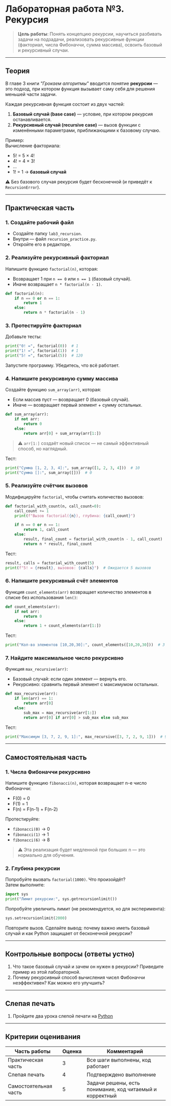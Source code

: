 # **Лабораторная работа №3. Рекурсия**

> **Цель работы**: Понять концепцию рекурсии, научиться разбивать задачи на подзадачи, реализовать рекурсивные функции (факториал, числа Фибоначчи, сумма массива), освоить базовый и рекурсивный случаи.

---

## **Теория**

В главе 3 книги *"Грокаем алгоритмы"* вводится понятие **рекурсии** — это подход, при котором функция вызывает саму себя для решения меньшей части задачи.

Каждая рекурсивная функция состоит из двух частей:
1. **Базовый случай (base case)** — условие, при котором рекурсия останавливается.
2. **Рекурсивный случай (recursive case)** — вызов функции с изменёнными параметрами, приближающими к базовому случаю.

Пример:  
Вычисление факториала:
- 5! = 5 × 4!
- 4! = 4 × 3!
- ...
- 1! = 1 → **базовый случай**

⚠️ Без базового случая рекурсия будет бесконечной (и приведёт к `RecursionError`).

---

## **Практическая часть**

### 1. Создайте рабочий файл
- Создайте папку `lab3_recursion`.
- Внутри — файл `recursion_practice.py`.
- Откройте его в редакторе.

### 2. Реализуйте рекурсивный факториал
Напишите функцию `factorial(n)`, которая:
- Возвращает 1 при `n == 0` или `n == 1` (базовый случай).
- Иначе возвращает `n * factorial(n - 1)`.

```python
def factorial(n):
    if n == 0 or n == 1:
        return 1
    else:
        return n * factorial(n - 1)
```

### 3. Протестируйте факториал
Добавьте тесты:

```python
print("0! =", factorial(0))  # 1
print("1! =", factorial(1))  # 1
print("5! =", factorial(5))  # 120
```

Запустите программу. Убедитесь, что всё работает.

### 4. Напишите рекурсивную сумму массива
Создайте функцию `sum_array(arr)`, которая:
- Если массив пуст — возвращает 0 (базовый случай).
- Иначе — возвращает первый элемент + сумму остальных.

```python
def sum_array(arr):
    if not arr:
        return 0
    else:
        return arr[0] + sum_array(arr[1:])
```

> ⚠️ `arr[1:]` создаёт новый список — не самый эффективный способ, но наглядный.

Тест:

```python
print("Сумма [1, 2, 3, 4]:", sum_array([1, 2, 3, 4]))  # 10
print("Сумма []:", sum_array([]))  # 0
```

### 5. Реализуйте счётчик вызовов
Модифицируйте `factorial`, чтобы считать количество вызовов:

```python
def factorial_with_count(n, call_count=0):
    call_count += 1
    print(f"Вызов factorial({n}), глубина: {call_count}")

    if n == 0 or n == 1:
        return 1, call_count
    else:
        result, final_count = factorial_with_count(n - 1, call_count)
        return n * result, final_count
```

Тест:

```python
result, calls = factorial_with_count(5)
print(f"5! = {result}, вызовов: {calls}")  # Ожидается 5 вызовов
```

### 6. Напишите рекурсивный счёт элементов
Функция `count_elements(arr)` возвращает количество элементов в списке без использования `len()`:

```python
def count_elements(arr):
    if not arr:
        return 0
    else:
        return 1 + count_elements(arr[1:])
```

Тест:

```python
print("Кол-во элементов [10,20,30]:", count_elements([10,20,30]))  # 3
```

### 7. Найдите максимальное число рекурсивно
Функция `max_recursive(arr)`:
- Базовый случай: если один элемент — вернуть его.
- Рекурсивно: сравнить первый элемент с максимумом остальных.

```python
def max_recursive(arr):
    if len(arr) == 1:
        return arr[0]
    else:
        sub_max = max_recursive(arr[1:])
        return arr[0] if arr[0] > sub_max else sub_max
```

Тест:

```python
print("Максимум [3, 7, 2, 9, 1]:", max_recursive([3, 7, 2, 9, 1]))  # 9
```

---

## **Самостоятельная часть**

### 1. Числа Фибоначчи рекурсивно
Напишите функцию `fibonacci(n)`, которая возвращает n-е число Фибоначчи:
- F(0) = 0
- F(1) = 1
- F(n) = F(n-1) + F(n-2)

Протестируйте:
- `fibonacci(0)` → 0
- `fibonacci(1)` → 1
- `fibonacci(6)` → 8

> ⚠️ Эта реализация будет медленной при больших n — это нормально для обучения.

### 2. Глубина рекурсии
Попробуйте вызвать `factorial(1000)`. Что произойдёт?  
Затем выполните:

```python
import sys
print("Лимит рекурсии:", sys.getrecursionlimit())
```

Попробуйте увеличить лимит (не рекомендуется, но для эксперимента):

```python
sys.setrecursionlimit(2000)
```

Повторите вызов. Сделайте вывод: почему важно иметь базовый случай и как Python защищает от бесконечной рекурсии?

---

## **Контрольные вопросы** (ответы устно)

1. Что такое базовый случай и зачем он нужен в рекурсии? Приведите пример из этой лабораторной.  
2. Почему рекурсивный способ вычисления чисел Фибоначчи неэффективен? Как можно его улучшить?

---

## **Слепая печать**
1. Пройдите два урока слепой печати на [Python](https://stamina-online.com/ru/workout/programming/15)

---

## **Критерии оценивания**

| Часть работы              | Оценка | Комментарий |
|--------------------------|--------|-------------|
| Практическая часть       | 3      | Все шаги выполнены, код работает |
| Слепая печать            | 4      | Подтверждено выполнение |
| Самостоятельная часть    | 5      | Задачи решены, есть понимание, код читаемый и корректный |
